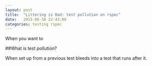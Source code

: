 ```yaml
---
layout: post
title:  "Littering is Bad: test pollution on rspec"
date:   2015-06-30 22:43:00
categories: testing rspec 
---
```


When you want to 

##What is test pollution?

When set up from a previous test bleeds into a test that runs after it.
